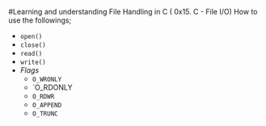 #Learning and understanding File Handling in C ( 0x15. C - File I/O)
How to use the followings;


* `open()`
* `close()`
* `read()`
* `write()`
* _Flags_
	* `O_WRONLY`
	* `O_RDONLY
	* `O_RDWR`
	* `O_APPEND`
	* `O_TRUNC`
